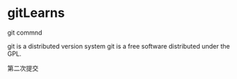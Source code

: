 # gitLearns
git commnd

git is a distributed version system
git is a free software distributed under the GPL.

第二次提交